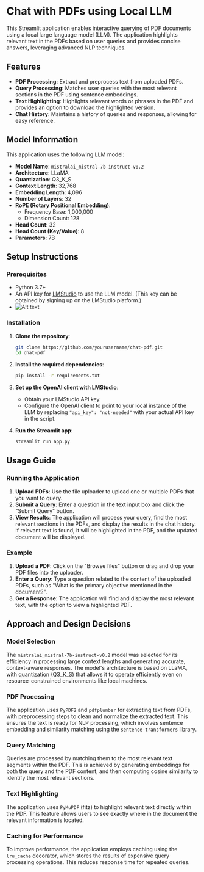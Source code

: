 # Chat with PDFs using Local LLM

This Streamlit application enables interactive querying of PDF documents using a local large language model (LLM). The application highlights relevant text in the PDFs based on user queries and provides concise answers, leveraging advanced NLP techniques.

## Features

- **PDF Processing**: Extract and preprocess text from uploaded PDFs.
- **Query Processing**: Matches user queries with the most relevant sections in the PDF using sentence embeddings.
- **Text Highlighting**: Highlights relevant words or phrases in the PDF and provides an option to download the highlighted version.
- **Chat History**: Maintains a history of queries and responses, allowing for easy reference.

## Model Information

This application uses the following LLM model:

- **Model Name**: `mistralai_mistral-7b-instruct-v0.2`
- **Architecture**: LLaMA
- **Quantization**: Q3_K_S
- **Context Length**: 32,768
- **Embedding Length**: 4,096
- **Number of Layers**: 32
- **RoPE (Rotary Positional Embedding)**: 
  - Frequency Base: 1,000,000
  - Dimension Count: 128
- **Head Count**: 32
- **Head Count (Key/Value)**: 8
- **Parameters**: 7B

## Setup Instructions

### Prerequisites

- Python 3.7+
- An API key for [LMStudio](https://lmstudio.ai/) to use the LLM model. (This key can be obtained by signing up on the LMStudio platform.)
- ![Alt text](Resources/LMstudio.jpg)


### Installation

1. **Clone the repository**:
    ```bash
    git clone https://github.com/yourusername/chat-pdf.git
    cd chat-pdf
    ```

2. **Install the required dependencies**:
    ```bash
    pip install -r requirements.txt
    ```

3. **Set up the OpenAI client with LMStudio**:
    - Obtain your LMStudio API key.
    - Configure the OpenAI client to point to your local instance of the LLM by replacing `"api_key": "not-needed"` with your actual API key in the script.

4. **Run the Streamlit app**:
    ```bash
    streamlit run app.py
    ```

## Usage Guide

### Running the Application

1. **Upload PDFs**: Use the file uploader to upload one or multiple PDFs that you want to query.
2. **Submit a Query**: Enter a question in the text input box and click the "Submit Query" button.
3. **View Results**: The application will process your query, find the most relevant sections in the PDFs, and display the results in the chat history. If relevant text is found, it will be highlighted in the PDF, and the updated document will be displayed.

### Example

1. **Upload a PDF**: Click on the "Browse files" button or drag and drop your PDF files into the uploader.
2. **Enter a Query**: Type a question related to the content of the uploaded PDFs, such as "What is the primary objective mentioned in the document?".
3. **Get a Response**: The application will find and display the most relevant text, with the option to view a highlighted PDF.

## Approach and Design Decisions

### Model Selection

The `mistralai_mistral-7b-instruct-v0.2` model was selected for its efficiency in processing large context lengths and generating accurate, context-aware responses. The model's architecture is based on LLaMA, with quantization (Q3_K_S) that allows it to operate efficiently even on resource-constrained environments like local machines.

### PDF Processing

The application uses `PyPDF2` and `pdfplumber` for extracting text from PDFs, with preprocessing steps to clean and normalize the extracted text. This ensures the text is ready for NLP processing, which involves sentence embedding and similarity matching using the `sentence-transformers` library.

### Query Matching

Queries are processed by matching them to the most relevant text segments within the PDF. This is achieved by generating embeddings for both the query and the PDF content, and then computing cosine similarity to identify the most relevant sections.

### Text Highlighting

The application uses `PyMuPDF` (fitz) to highlight relevant text directly within the PDF. This feature allows users to see exactly where in the document the relevant information is located.

### Caching for Performance

To improve performance, the application employs caching using the `lru_cache` decorator, which stores the results of expensive query processing operations. This reduces response time for repeated queries.

